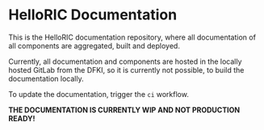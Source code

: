 # HelloRIC Documentation
This is the HelloRIC documentation repository, where all documentation of all components are aggregated, built and deployed.

Currently, all documentation and components are hosted in the locally hosted GitLab from the DFKI, so it is currently not possible, to build the documentation locally.

To update the documentation, trigger the `ci` workflow.

**THE DOCUMENTATION IS CURRENTLY WIP AND NOT PRODUCTION READY!**
